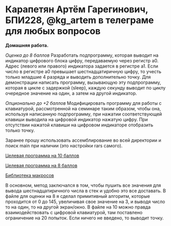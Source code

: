# Карапетян Артём Гарегинович, БПИ228, @kg_artem в телеграме для любых вопросов
**Домашняя работа.**

*Оценка до 8 баллов*
Разработать подпрограмму, которая выводит на индикатор цифрового блока цифру, передаваемую через регистр a0. Адрес (левого или правого) индикатора задается в регистре a1. Если число в регистре a0 превышает шестнадцатиричную цифру, то учесть только младшие 4 разряда и выводить дополнительно точку. Для демонстрации написать программу, вызывающую эту подпрограмму, которая в цикле с задержкой (sleep), каждую секунду выводит по циклу очередное значение на один, а затем на другой индикатор.


*Опционально до +2 баллов*
Модифицировать программу для работы с клавиатурой, рассмотренной на семинаре таким образом, чтобы она, используя написанную подпрограмму, при нажатии соответствующей клавиши выводила на цифровой индикатор нажатую цифру. При отсутствии нажатой клавиши на цифровом индикаторе отобразить только точку.

Заранее прошу использовать ассемблирование во всей директории и поиск main при наличии (это настройки rars самого).

[Целевая программа на 10 баллов](hw7/hw7_grade10.s)

[Целевая программа на 8 баллов](hw7/hw7_grade8.s)

[Библиотека макросов](hw7/macrolib.s)

В основном, метод заключался в том, чтобы пушить все значения для вывода шестнадцатиричного числа в стек и удобно это все доставать. В файле для оценки на 8 я сделал примитивный алгоритм, которые проходится от 0 до 145, увеличивая свое значение на 3, и выводя число то на один, то на другой экран/окно. В файле на 10 можно правда взаимодействовать с цифровой клавиатурой, там поставлено ограничение на 20 попыток. Если ничего не введено, то выводит точку.
